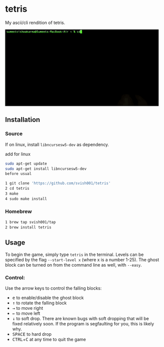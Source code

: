# tetris
My ascii/cli rendition of tetris.

<img src=docs/game.gif width=500px>

## Installation

### Source
If on linux, install `libncursesw5-dev` as dependency.

add for linux
```bash
sudo apt-get update
sudo apt-get install libncursesw5-dev
before usual
```

```bash
1 git clone 'https://github.com/svish001/tetris'
2 cd tetris
3 make
4 sudo make install
```
### Homebrew
```bash
1 brew tap svish001/tap
2 brew install tetris
```

## Usage 

To begin the game, simply type `tetris` in the terminal. Levels can be specified by the flag `--start-level x` (where x is a number 1-25). The ghost block can be turned on from the command line as well, with `--easy`.

### Control:
Use the arrow keys to control the falling blocks:  
- <kbd>e</kbd> to enable/disable the ghost block
- <kbd>↑</kbd> to rotate the falling block
- <kbd>→</kbd> to move right
- <kbd>←</kbd> to move left
- <kbd>↓</kbd> to soft drop. There are known bugs with soft dropping that will be fixed relatively soon. If the program is segfaulting for you, this is likely why.
- <kbd>SPACE</kbd> to hard drop
- <kbd>CTRL</kbd>+<kbd>C</kbd> at any time to quit the game
